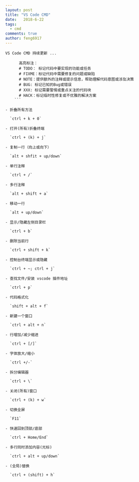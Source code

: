 ```yaml
---
layout: post
title: "VS Code CMD"
date:   2018-6-22
tags: 
  - cmd
comments: true
author: feng6917
---
```


`VS Code CMD 持续更新 ...`

<!-- more -->

```
      高亮标注：
      # TODO： 标记代码中要实现的功能或任务
      # FIXME：标记代码中需要修复的问题或缺陷
      # NOTE：提供额外的注释或提示信息，帮助理解代码意图或涉及决策
      # BUG: 标记已知的Bug或错误
      # XXX: 标记需要警惕或重点关注的代码块
      # HACK：标记临时性修复或不优雅的解决方案
    ```

- 折叠所有方法

  `ctrl + k + 0`

- 打开(所有)折叠终端

  `ctrl + (k) + j`

- 复制一行（向上或向下）

  `alt + shfit + up/down`

- 单行注释

  `ctrl + /`

- 多行注释

  `alt + shift + a`

- 移动一行

  `alt + up/down`

- 显示/隐藏左侧目录栏

  `ctrl + b`

- 删除当前行

  `ctrl + shift + k`

- 控制台终端显示或隐藏

  `ctrl + ~; ctrl + j`

- 查找文件/安装 vscode 插件地址

  `ctrl + p`

- 代码格式化

  `shift + alt + f`

- 新建一个窗口

  `ctrl + alt + n`

- 行增加/减少缩进

  `ctrl + [/]`

- 字体放大/缩小

  `ctrl +/-`

- 拆分编辑器

  `ctrl + \`

- 关闭(所有)窗口

  `ctrl + (k) + w`

- 切换全屏

  `F11`

- 快速回到顶部/底部

  `ctrl + Home/End`

- 多行同时添加内容(光标)

  `ctrl + alt + up/down`

- (全局)替换

  `ctrl + (shift) + h`
